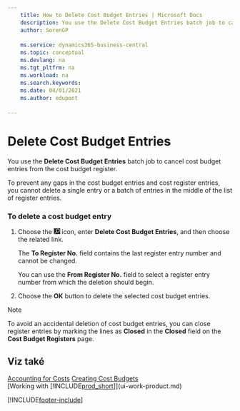 ```yaml
---
    title: How to Delete Cost Budget Entries | Microsoft Docs
    description: You use the Delete Cost Budget Entries batch job to cancel cost budget entries from the cost budget register.
    author: SorenGP

    ms.service: dynamics365-business-central
    ms.topic: conceptual
    ms.devlang: na
    ms.tgt_pltfrm: na
    ms.workload: na
    ms.search.keywords:
    ms.date: 04/01/2021
    ms.author: edupont

---
```

# Delete Cost Budget Entries
You use the **Delete Cost Budget Entries** batch job to cancel cost budget entries from the cost budget register.

To prevent any gaps in the cost budget entries and cost register entries, you cannot delete a single entry or a batch of entries in the middle of the list of register entries.

### To delete a cost budget entry

1. Choose the ![Lightbulb that opens the Tell Me feature](media/ui-search/search_small.png "Tell me what you want to do") icon, enter **Delete Cost Budget Entries**, and then choose the related link.

   The **To Register No.** field contains the last register entry number and cannot be changed.

   You can use the **From Register No.** field to select a register entry number from which the deletion should begin.
2. Choose the **OK** button to delete the selected cost budget entries.

> [!NOTE]  
> To avoid an accidental deletion of cost budget entries, you can close register entries by marking the lines as **Closed** in the **Closed** field on the **Cost Budget Registers** page.

## Viz také
[Accounting for Costs](finance-manage-cost-accounting.md)
[Creating Cost Budgets](finance-create-cost-budgets.md)  
[Working with [!INCLUDE[prod_short](includes/prod_short.md)]](ui-work-product.md)


[!INCLUDE[footer-include](includes/footer-banner.md)]